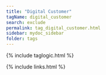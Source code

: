 ```yaml
---
title: "Digital Customer"
tagName: digital_customer
search: exclude
permalink: tag_digital_customer.html
sidebar: mydoc_sidebar
folder: tags
---
```

{% include taglogic.html %}

{% include links.html %}